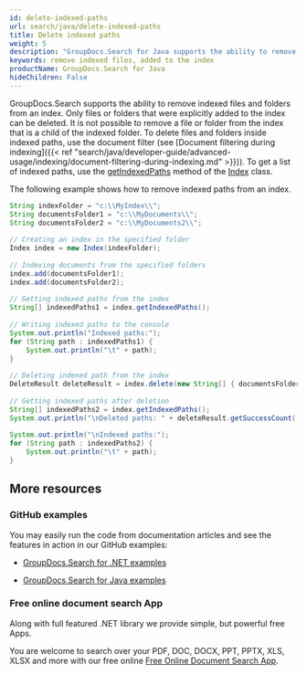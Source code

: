 ```yaml
---
id: delete-indexed-paths
url: search/java/delete-indexed-paths
title: Delete indexed paths
weight: 5
description: "GroupDocs.Search for Java supports the ability to remove indexed files and folders from an index. Only files or folders that were explicitly added to the index can be deleted."
keywords: remove indexed files, added to the index
productName: GroupDocs.Search for Java
hideChildren: False
---
```

GroupDocs.Search supports the ability to remove indexed files and folders from an index. Only files or folders that were explicitly added to the index can be deleted. It is not possible to remove a file or folder from the index that is a child of the indexed folder. To delete files and folders inside indexed paths, use the document filter (see [Document filtering during indexing]({{< ref "search/java/developer-guide/advanced-usage/indexing/document-filtering-during-indexing.md" >}})). To get a list of indexed paths, use the [getIndexedPaths](https://reference.groupdocs.com/search/java/com.groupdocs.search/Index#getIndexedPaths()) method of the [Index](https://reference.groupdocs.com/search/java/com.groupdocs.search/Index) class.

The following example shows how to remove indexed paths from an index.



```java
String indexFolder = "c:\\MyIndex\\";
String documentsFolder1 = "c:\\MyDocuments\\";
String documentsFolder2 = "c:\\MyDocuments2\\";
 
// Creating an index in the specified folder
Index index = new Index(indexFolder);
 
// Indexing documents from the specified folders
index.add(documentsFolder1);
index.add(documentsFolder2);
 
// Getting indexed paths from the index
String[] indexedPaths1 = index.getIndexedPaths();
 
// Writing indexed paths to the console
System.out.println("Indexed paths:");
for (String path : indexedPaths1) {
    System.out.println("\t" + path);
}
 
// Deleting indexed path from the index
DeleteResult deleteResult = index.delete(new String[] { documentsFolder1 }, new UpdateOptions());
 
// Getting indexed paths after deletion
String[] indexedPaths2 = index.getIndexedPaths();
System.out.println("\nDeleted paths: " + deleteResult.getSuccessCount());
 
System.out.println("\nIndexed paths:");
for (String path : indexedPaths2) {
    System.out.println("\t" + path);
}
```

## More resources

### GitHub examples

You may easily run the code from documentation articles and see the features in action in our GitHub examples:

*   [GroupDocs.Search for .NET examples](https://github.com/groupdocs-search/GroupDocs.Search-for-.NET)
    
*   [GroupDocs.Search for Java examples](https://github.com/groupdocs-search/GroupDocs.Search-for-Java)
    

### Free online document search App

Along with full featured .NET library we provide simple, but powerful free Apps.

You are welcome to search over your PDF, DOC, DOCX, PPT, PPTX, XLS, XLSX and more with our free online [Free Online Document Search App](https://products.groupdocs.app/search).
